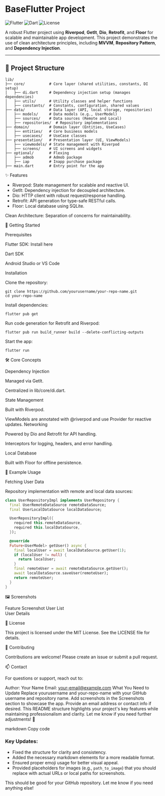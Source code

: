 # BaseFlutter Project

![Flutter](https://img.shields.io/badge/Flutter-v3.x-blue?logo=flutter&style=flat)
![Dart](https://img.shields.io/badge/Dart-v3.x-blue?logo=dart&style=flat)
![License](https://img.shields.io/badge/license-MIT-green)

A robust Flutter project using **Riverpod**, **GetIt**, **Dio**, **Retrofit**, and **Floor** for scalable and maintainable app development. This project demonstrates the use of clean architecture principles, including **MVVM**, **Repository Pattern**, and **Dependency Injection**.

---

## 📁 Project Structure

```plaintext
lib/
├── core/           # Core layer (shared utilities, constants, DI setup)
│   ├── di.dart     # Dependency injection setup (manages dependencies)
│   ├── utils/      # Utility classes and helper functions
│   ├── constants/  # Constants, configuration, shared values
├── data/           # Data layer (API, local storage, repositories)
│   ├── models/     # Data models (e.g., UserModel)
│   ├── sources/    # Data sources (Remote and Local)
│   ├── repositories/  # Repository implementations
├── domain/         # Domain layer (Entities, UseCases)
│   ├── entities/   # Core business models
│   ├── usecases/   # UseCase classes
├── presentation/   # Presentation layer (UI, ViewModels)
│   ├── viewmodels/ # State management with Riverpod
│   ├── screens/    # UI screens and widgets
├── optional/       # Flexing
│   ├── admob       # Admob package
│   ├── iap         # Inapp purchase package
├── main.dart       # Entry point for the app
```
✨ Features
- Riverpod: State management for scalable and reactive UI.
- GetIt: Dependency injection for decoupled architecture.
- Dio: HTTP client with robust request/response handling.
- Retrofit: API generation for type-safe RESTful calls.
- Floor: Local database using SQLite.
  
Clean Architecture: Separation of concerns for maintainability.

🚀 Getting Started


Prerequisites

Flutter SDK: Install here

Dart SDK

Android Studio or VS Code

Installation

Clone the repository:

```plaintext
git clone https://github.com/yourusername/your-repo-name.git
cd your-repo-name
```

Install dependencies:

```plaintext
flutter pub get
```

Run code generation for Retrofit and Riverpod:

```plaintext
flutter pub run build_runner build --delete-conflicting-outputs
```
Start the app:
```plaintext
flutter run
```
🛠️ Core Concepts


Dependency Injection

Managed via GetIt.

Centralized in lib/core/di.dart.

State Management

Built with Riverpod.

ViewModels are annotated with @riverpod and use Provider for reactive updates.
Networking

Powered by Dio and Retrofit for API handling.

Interceptors for logging, headers, and error handling.

Local Database

Built with Floor for offline persistence.

🔑 Example Usage


Fetching User Data


Repository implementation with remote and local data sources:

```dart
class UserRepositoryImpl implements UserRepository {
  final UserRemoteDataSource remoteDataSource;
  final UserLocalDataSource localDataSource;

  UserRepositoryImpl({
    required this.remoteDataSource,
    required this.localDataSource,
  });

  @override
  Future<UserModel> getUser() async {
    final localUser = await localDataSource.getUser(1);
    if (localUser != null) {
      return localUser;
    }
    final remoteUser = await remoteDataSource.getUser();
    await localDataSource.saveUser(remoteUser);
    return remoteUser;
  }
}
```
🖼️ Screenshots

Feature	Screenshot
User List	
User Details	

📜 License

This project is licensed under the MIT License. See the LICENSE file for details.

🌟 Contributing

Contributions are welcome! Please create an issue or submit a pull request.

📫 Contact

For questions or support, reach out to:

Author: Your Name
Email: your-email@example.com
What You Need to Update
Replace yourusername and your-repo-name with your GitHub username and repository name.
Add screenshots in the Screenshots section to showcase the app.
Provide an email address or contact info if desired.
This README structure highlights your project's key features while maintaining professionalism and clarity. Let me know if you need further adjustments! 🚀

markdown
Copy code

### Key Updates:
- Fixed the structure for clarity and consistency.
- Added the necessary markdown elements for a more readable format.
- Ensured proper emoji usage for better visual appeal.
- Provided placeholders for images (e.g., `path_to_image`) that you should replace with actual URLs or local paths for screenshots.

This should be good for your GitHub repository. Let me know if you need anything else!


